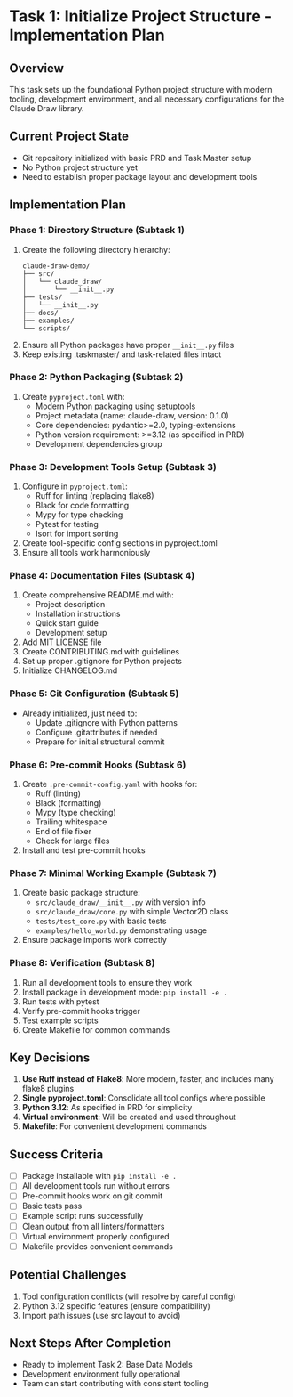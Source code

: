 # Task 1: Initialize Project Structure - Implementation Plan

## Overview
This task sets up the foundational Python project structure with modern tooling, development environment, and all necessary configurations for the Claude Draw library.

## Current Project State
- Git repository initialized with basic PRD and Task Master setup
- No Python project structure yet
- Need to establish proper package layout and development tools

## Implementation Plan

### Phase 1: Directory Structure (Subtask 1)
1. Create the following directory hierarchy:
   ```
   claude-draw-demo/
   ├── src/
   │   └── claude_draw/
   │       └── __init__.py
   ├── tests/
   │   └── __init__.py
   ├── docs/
   ├── examples/
   └── scripts/
   ```
2. Ensure all Python packages have proper `__init__.py` files
3. Keep existing .taskmaster/ and task-related files intact

### Phase 2: Python Packaging (Subtask 2)
1. Create `pyproject.toml` with:
   - Modern Python packaging using setuptools
   - Project metadata (name: claude-draw, version: 0.1.0)
   - Core dependencies: pydantic>=2.0, typing-extensions
   - Python version requirement: >=3.12 (as specified in PRD)
   - Development dependencies group

### Phase 3: Development Tools Setup (Subtask 3)
1. Configure in `pyproject.toml`:
   - Ruff for linting (replacing flake8)
   - Black for code formatting
   - Mypy for type checking
   - Pytest for testing
   - Isort for import sorting
2. Create tool-specific config sections in pyproject.toml
3. Ensure all tools work harmoniously

### Phase 4: Documentation Files (Subtask 4)
1. Create comprehensive README.md with:
   - Project description
   - Installation instructions
   - Quick start guide
   - Development setup
2. Add MIT LICENSE file
3. Create CONTRIBUTING.md with guidelines
4. Set up proper .gitignore for Python projects
5. Initialize CHANGELOG.md

### Phase 5: Git Configuration (Subtask 5)
- Already initialized, just need to:
  - Update .gitignore with Python patterns
  - Configure .gitattributes if needed
  - Prepare for initial structural commit

### Phase 6: Pre-commit Hooks (Subtask 6)
1. Create `.pre-commit-config.yaml` with hooks for:
   - Ruff (linting)
   - Black (formatting)
   - Mypy (type checking)
   - Trailing whitespace
   - End of file fixer
   - Check for large files
2. Install and test pre-commit hooks

### Phase 7: Minimal Working Example (Subtask 7)
1. Create basic package structure:
   - `src/claude_draw/__init__.py` with version info
   - `src/claude_draw/core.py` with simple Vector2D class
   - `tests/test_core.py` with basic tests
   - `examples/hello_world.py` demonstrating usage
2. Ensure package imports work correctly

### Phase 8: Verification (Subtask 8)
1. Run all development tools to ensure they work
2. Install package in development mode: `pip install -e .`
3. Run tests with pytest
4. Verify pre-commit hooks trigger
5. Test example scripts
6. Create Makefile for common commands

## Key Decisions
1. **Use Ruff instead of Flake8**: More modern, faster, and includes many flake8 plugins
2. **Single pyproject.toml**: Consolidate all tool configs where possible
3. **Python 3.12**: As specified in PRD for simplicity
4. **Virtual environment**: Will be created and used throughout
5. **Makefile**: For convenient development commands

## Success Criteria
- [ ] Package installable with `pip install -e .`
- [ ] All development tools run without errors
- [ ] Pre-commit hooks work on git commit
- [ ] Basic tests pass
- [ ] Example script runs successfully
- [ ] Clean output from all linters/formatters
- [ ] Virtual environment properly configured
- [ ] Makefile provides convenient commands

## Potential Challenges
1. Tool configuration conflicts (will resolve by careful config)
2. Python 3.12 specific features (ensure compatibility)
3. Import path issues (use src layout to avoid)

## Next Steps After Completion
- Ready to implement Task 2: Base Data Models
- Development environment fully operational
- Team can start contributing with consistent tooling